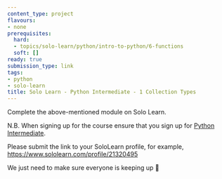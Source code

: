 ```yaml
---
content_type: project
flavours:
- none
prerequisites:
  hard:
  - topics/solo-learn/python/intro-to-python/6-functions
  soft: []
ready: true
submission_type: link
tags:
- python
- solo-learn
title: Solo Learn - Python Intermediate - 1 Collection Types
---
```


Complete the above-mentioned module on Solo Learn.

N.B. When signing up for the course ensure that you sign up for [Python Intermediate](https://www.sololearn.com/learn/courses/python-intermediate).

Please submit the link to your SoloLearn profile, for example, https://www.sololearn.com/profile/21320495

We just need to make sure everyone is keeping up 💚